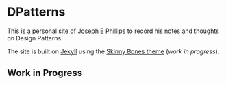 # DPatterns

This is a personal site of [Joseph E Phillips](http://josephephillips.com) to record his notes and thoughts on Design Patterns. 

The site is built on [Jekyll](https://jekyllrb.com/) using the [Skinny Bones theme](http://mmistakes.github.io/skinny-bones-jekyll/) (*work in progress*).


## Work in Progress

